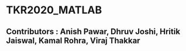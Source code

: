 # TKR2020_MATLAB
## Contributors : Anish Pawar, Dhruv Joshi, Hritik Jaiswal, Kamal Rohra, Viraj Thakkar
